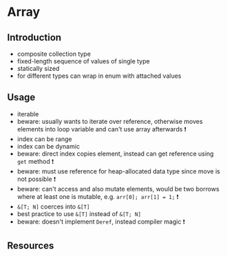 # Array



## Introduction

- composite collection type
- fixed-length sequence of values of single type
- statically sized
- for different types can wrap in enum with attached values



## Usage

- iterable
- beware: usually wants to iterate over reference, otherwise moves elements into loop variable and can't use array afterwards ❗️
- index can be range
- index can be dynamic
- beware: direct index copies element, instead can get reference using `get` method ❗️
- beware: must use reference for heap-allocated data type since move is not possible ❗️
- beware: can't access and also mutate elements, would be two borrows where at least one is mutable, e.g. `arr[0]; arr[1] = 1;` ❗️
- `&[T; N]` coerces into `&[T]`
- best practice to use `&[T]` instead of `&[T; N]`
- beware: doesn't implement `Deref`, instead compiler magic ❗️



## Resources
